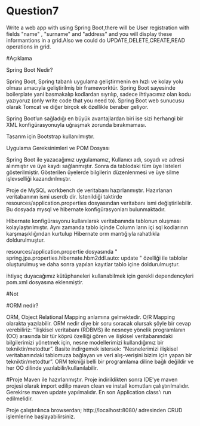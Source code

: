# Question7

Write a web app with using Spring Boot,there will be User registration with fields "name" , "surname" and "address" and you will display these informantions in a grid.Also we could do UPDATE,DELETE,CREATE,READ operations in grid.

#Açıklama 

Spring Boot Nedir?

Spring Boot, Spring tabanlı uygulama geliştirmenin en hızlı ve kolay yolu olması amacıyla geliştirilmiş bir frameworktür. Spring Boot sayesinde boilerplate yani basmakalıp kodlardan sıyrılıp, sadece ihtiyacımız olan kodu yazıyoruz (only write code that you need to). Spring Boot web sunucusu olarak Tomcat ve diğer birçok ek  özellikle beraber geliyor.

Spring Boot’un sağladığı en büyük avantajlardan biri ise sizi herhangi bir XML konfigürasyonuyla uğraşmak zorunda bırakmaması.

Tasarım için Bootstrap kullanılmıştır.

Uygulama Gereksinimleri ve POM Dosyası

Spring Boot ile yazacağımız uygulamamız,
Kullanıcı adı, soyadı ve adresi alınmıştır ve üye kaydı sağlanmıştır. Sonra da tablodaki tüm üye listeleri gösterilmiştir. Gösterilen üyelerde bilgilerin düzenlenmesi ve üye silme işlevselliği kazandırılmıştır.

Proje de MySQL workbench de veritabanı hazırlanmıştır. Hazırlanan veritabanının ismi userdb dir. İstenildiği taktirde resources/application.properties dosyasından veritabanı ismi değiştirilebilir. Bu dosyada mysql ve hibernate konfigürasyonları bulunmaktadır. 

Hibernate konfigürasyonu kullanılarak veritabanında tablonun oluşması kolaylaştırılmıştır. Aynı zamanda tablo içinde Column ların içi sql kodlarının karşmaşıklığından kurtulup Hibernate orm mantığıyla rahatlıkla doldurulmuştur.

resources/application.propertie dosyasında " spring.jpa.properties.hibernate.hbm2ddl.auto: update " özelliği ile tablolar oluşturulmuş ve daha sonra yapılan kayıtlar tablo içine doldurulmuştur.

ihtiyaç duyacağımız kütüphaneleri kullanabilmek için gerekli dependencyleri pom.xml dosyasına eklenmiştir.


#Not

#ORM nedir?

ORM, Object Relational Mapping anlamına gelmektedir.  O/R Mapping olarakta yazılabilir.  ORM nedir diye bir soru soracak olursak şöyle bir cevap verebiliriz: “İlişkisel veritabanı (RDBMS) ile nesneye yönelik programlanın (OO) arasında bir tür köprü özelliği gören ve ilişkisel veritabanındaki bilgilerimizi yönetmek için, nesne modellerimizi kullandığımız bir tekniktir/metodtur”. Basite indirgemek istersek: “Nesnelerimizi ilişkisel veritabanındaki tablomuza bağlayan ve veri alış-verişini bizim için yapan bir tekniktir/metodtur”. ORM tekniği belli bir programlama diline bağlı değildir ve her OO dilinde yazılabilir/kullanılabilir.

#Proje Maven ile hazırlanmıştır.
Proje indirildikten sonra IDE'ye maven projesi olarak import edilip maven clean ve install komutları çalıştırılmalıdır. Gerekirse maven update yapılmalıdır. En son Application class'ı run edilmelidir.

Proje çalıştırılınca browserdan; 
http://localhost:8080/  adresinden CRUD işlemlerine başlayabilirsiniz.


